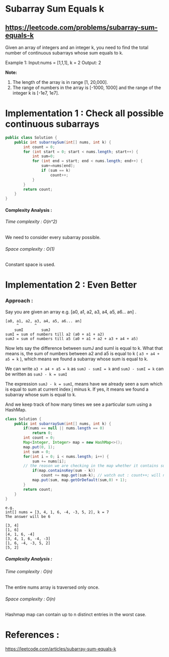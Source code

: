 # Subarray Sum Equals k
## https://leetcode.com/problems/subarray-sum-equals-k

Given an array of integers and an integer k, you need to find the total number of continuous subarrays whose sum equals to k.

Example 1:
Input:nums = [1,1,1], k = 2
Output: 2

**Note:**
1. The length of the array is in range [1, 20,000].
2. The range of numbers in the array is [-1000, 1000] and the range of the integer k is [-1e7, 1e7].



# Implementation 1 : Check all possible continuous subarrays
```java
public class Solution {
    public int subarraySum(int[] nums, int k) {
        int count = 0;
        for (int start = 0; start < nums.length; start++) {
            int sum=0;
            for (int end = start; end < nums.length; end++) {
                sum+=nums[end];
                if (sum == k)
                    count++;
            }
        }
        return count;
    }
}
```

#### Complexity Analysis :

###### Time complexity : O(n^2)
We need to consider every subarray possible.

###### Space complexity : O(1)
Constant space is used.

# Implementation 2 : Even Better
### Approach :
Say you are given an array e.g. [a0, a1, a2, a3, a4, a5, a6... an] . 
```
[a0, a1, a2, a3, a4, a5, a6... an]
	 ^	     ^	
	sumI	    sumJ
sumI = sum of numbers till a2 (a0 + a1 + a2)
sumJ = sum of numbers till a5 (a0 + a1 + a2 + a3 + a4 + a5)
```

Now lets say the difference between sumJ and sumI is equal to k. 
What that means is, the sum of numbers between a2 and a5 is equal to k ( `a3 + a4 + a5 = k` ), which means we found a subarray whose sum is equal to k.

We can write `a3 + a4 + a5 = k` as `sumJ - sumI = k` and `sumJ - sumI = k` can be written as `sumJ - k = sumI`

The expression `sumJ - k = sumI`, means have we already seen a sum which is equal to sum at current index j minus k. If yes, it means we found a subarray whose sum is equal to k. 

And we keep track of how many times we see a particular sum using a HashMap.

```java
class Solution {
    public int subarraySum(int[] nums, int k) {
        if(nums == null || nums.length == 0)
            return 0;
        int count = 0;
        Map<Integer, Integer> map = new HashMap<>();
        map.put(0, 1);
        int sum = 0;
        for(int i = 0; i < nums.length; i++) {
            sum += nums[i];
	    // the reason we are checking in the map whether it contains sum - k, because it means there is a subarray with sum k  
            if(map.containsKey(sum - k)) 
                count += map.get(sum-k); // watch out : count++; will not give correct result
            map.put(sum, map.getOrDefault(sum,0) + 1);
        }
        return count;
    }
}
```

```
e.g.
int[] nums = [3, 4, 1, 6, -4, -3, 5, 2], k = 7
The answer will be 6

[3, 4]
[1, 6]
[4, 1, 6, -4]
[3, 4, 1, 6, -4, -3]
[1, 6, -4, -3, 5, 2]
[5, 2]

```

##### Complexity Analysis :

###### Time complexity : O(n)
The entire nums array is traversed only once.

###### Space complexity : O(n)
Hashmap map can contain up to n distinct entries in the worst case.

# References :
https://leetcode.com/articles/subarray-sum-equals-k
